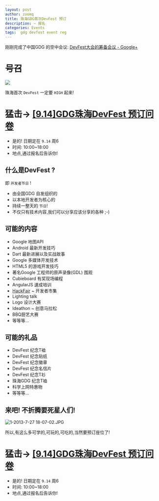 ```yaml
---
layout: post
author: zoomq
title: 珠海GDG首次DevFest 预订 
description: ~ 报名
categories: Events
tags:  gdg devfest event reg
---
```


刚刚完成了中国GDG 的空中会议:
[DevFest大会的筹备会议﻿ - Google+](https://plus.google.com/events/c9bdppij829gv3093et0fjugkok?authkey=CMq1-tWMiprhXg)


# 号召
![](http://zoomq.qiniudn.com/ZHGDG/design/DevFest/devfest-GDG_ZhuHai.svg)

珠海首次 `DevFest` 一定要 `HIGH` 起来!
# 猛击-> [[9.14]GDG珠海DevFest 预订问卷](http://f.jeffkit.info/zoomquiet/devfest914zh/)

- 是的! 日期定在 `9.14` 周6
- 时间: 10:00~18:00
- 地点,通过报名后告诉你!


## 什么是DevFest ?

即 `开发者节日` !

- 由全国GDG 自发组织的
- 以本地开发者为核心的
- 持续一整天的 `节日`!
- 不仅只有技术内容,我们可以分享应该分享的各种 ;-)

<!--more-->


## 可能的内容

- Google 地图API
- Android 最新开发技巧
- Dart 最新进展以及实战故事
- Google 多媒体开发技术
- HTML5 的游戏开发技巧
- 著名Google 工程师的原声录像(GDL) 围观
- Cubieboard 有奖现场编程
- AngularJS 速成培训
- [HackFair](http://itportal.org/google-hackfair-in-south-korea/) ~ 开发者市集
- Lighting talk 
- Logo 设计大赛
- Ideathon ~ 创意马拉松
- BBQ厨艺大赛
- 等等等...



## 可能的礼品
- DevFest 纪念T裇
- DevFest 纪念贴纸
- DevFest 纪念徽章
- DevFest 纪念名信片
- DevFest 纪念T衫
- 珠海GDG 纪念T裇
- 科学上网特惠物
- 等等等...

## 来吧! 不折腾要死星人们!

![1-2013-7-27 18-07-02.JPG](http://zoomq.qiniudn.com/ZHGDG/130722-gdl/1-2013-7-27%2018-07-02.JPG)


所以,有这么多可学的,可玩的,可吃的,当然要预订座位了!

# 猛击-> [[9.14]GDG珠海DevFest 预订问卷](http://f.jeffkit.info/zoomquiet/devfest914zh/)

- 是的! 日期定在 `9.14` 周6
- 时间: 10:00~18:00
- 地点,通过报名后告诉你!

